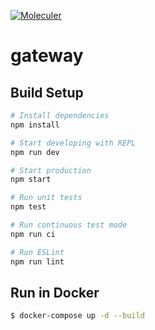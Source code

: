 [![Moleculer](https://img.shields.io/badge/Powered%20by-Moleculer-green.svg?colorB=0e83cd)](https://moleculer.services)

# gateway

## Build Setup

``` bash
# Install dependencies
npm install

# Start developing with REPL
npm run dev

# Start production
npm start

# Run unit tests
npm test

# Run continuous test mode
npm run ci

# Run ESLint
npm run lint
```

## Run in Docker

```bash
$ docker-compose up -d --build
```
